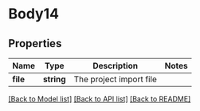 # Body14

## Properties
Name | Type | Description | Notes
------------ | ------------- | ------------- | -------------
**file** | **string** | The project import file | 

[[Back to Model list]](../../README.md#documentation-for-models) [[Back to API list]](../../README.md#documentation-for-api-endpoints) [[Back to README]](../../README.md)

